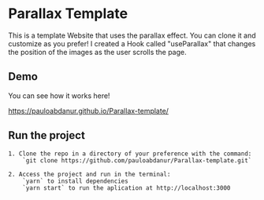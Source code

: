 # Parallax Template

This is a template Website that uses the parallax effect. You can clone it and customize as you prefer! I created a Hook called "useParallax" that changes the position of the images as the user scrolls the page.

## Demo

You can see how it works here!

https://pauloabdanur.github.io/Parallax-template/

## Run the project

    1. Clone the repo in a directory of your preference with the command:
        `git clone https://github.com/pauloabdanur/Parallax-template.git`

    2. Access the project and run in the terminal:
        `yarn` to install dependencies
        `yarn start` to run the aplication at http://localhost:3000
